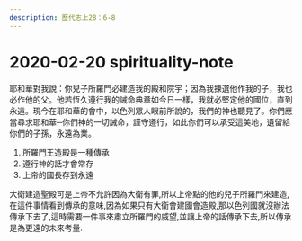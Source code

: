 ```yaml
---
description: 歷代志上28：6-8
---
```


# 2020-02-20 spirituality-note

耶和華對我說：你兒子所羅門必建造我的殿和院宇；因為我揀選他作我的子，我也必作他的父。他若恆久遵行我的誡命典章如今日一樣，我就必堅定他的國位，直到永遠。現今在耶和華的會中，以色列眾人眼前所說的，我們的神也聽見了。你們應當尋求耶和華─你們神的一切誡命，謹守遵行，如此你們可以承受這美地，遺留給你們的子孫，永遠為業。

1. 所羅門王造殿是一種傳承
2. 遵行神的話才會常存
3. 上帝的國長存到永遠

大衛建造聖殿可是上帝不允許因為大衛有罪,所以上帝點的他的兒子所羅門來建造,在這件事情看到傳承的意味,因為如果只有大衛會建國會造殿,那以色列國就沒辦法傳承下去了,這時需要一件事來肅立所羅門的威望,並讓上帝的話傳承下去,所以傳承是為更遠的未來考量.

